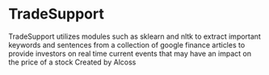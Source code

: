 # TradeSupport
TradeSupport utilizes modules such as sklearn and nltk to extract important keywords and sentences from a collection of google finance articles to provide investors on real time current events that may have an impact on the price of a stock
Created by Alcoss
